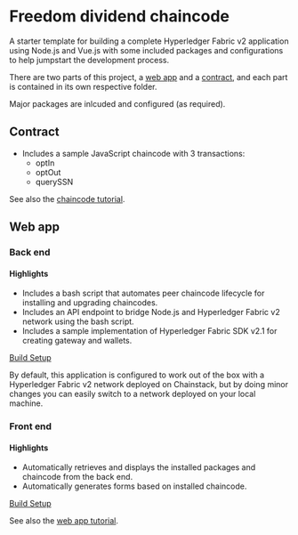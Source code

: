# Freedom dividend chaincode

A starter template for building a complete Hyperledger Fabric v2 application using Node.js and Vue.js with some included packages and configurations to help jumpstart the development process.

There are two parts of this project, a [web app](https://chainstack.com/deploy-a-hyperledger-fabric-v2-web-app-using-sdk-for-node-js/) and a [contract](https://docs.chainstack.com/tutorials/fabric/universal-basic-income-opt-in-chaincode#universal-basic-income-opt-in-chaincode), and each part is contained in its own respective folder.

Major packages are inlcuded and configured (as required).

## Contract

- Includes a sample JavaScript chaincode with 3 transactions:
  - optIn
  - optOut
  - querySSN 

See also the [chaincode tutorial](https://docs.chainstack.com/tutorials/fabric/universal-basic-income-opt-in-chaincode#universal-basic-income-opt-in-chaincode).

## Web app

### Back end

#### Highlights

* Includes a bash script that automates peer chaincode lifecycle for installing and upgrading chaincodes.
* Includes an API endpoint to bridge Node.js and Hyperledger Fabric v2 network using the bash script.
* Includes a sample implementation of Hyperledger Fabric SDK v2.1 for creating gateway and wallets.

[Build Setup](./webapp/server/README.md)

By default, this application is configured to work out of the box with a Hyperledger Fabric v2 network deployed on Chainstack, but by
doing minor changes you can easily switch to a network deployed on your local machine.

### Front end

#### Highlights

* Automatically retrieves and displays the installed packages and chaincode from the back end.
* Automatically generates forms based on installed chaincode.

[Build Setup](./webapp/client/README.md)

See also the [web app tutorial](https://chainstack.com/deploy-a-hyperledger-fabric-v2-web-app-using-sdk-for-node-js/).